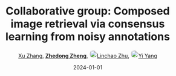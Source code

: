 ---
title: "Collaborative group: Composed image retrieval via consensus learning from noisy annotations"
collection: publications
permalink: /publication/Collabor2024
date: 2024-01-01
doi: 10.1016/j.knosys.2024.112135
keywords: image retrieval consensus, retrieval consensus learning, collaborative group, object re-identification, image retrieval, 
venue: 'Knowledge-based Systems'
paperurl: 'https://zdzheng.xyz/files/KBS-triplet.pdf'
code: 'https://github.com/XuZhang2/Css-Net'
author: '<a href="https://zdzheng.xyz/authors/Xu-Zhang" class="author">Xu Zhang</a>, <strong><a href="https://zdzheng.xyz/authors/Zhedong-Zheng" class="author">Zhedong Zheng</a></strong>, <a href="https://zdzheng.xyz/authors/Linchao-Zhu" class="author"> <img src= "https://zdzheng.xyz/coauthors/linchao-zhu.jpeg" alt="linchao-zhu" style="border-radius: 50%; height:20px; width:20px">Linchao Zhu</a>, <a href="https://zdzheng.xyz/authors/Yi-Yang" class="author"> <img src= "https://zdzheng.xyz/coauthors/yi-yang.jpeg" alt="yi-yang" style="border-radius: 50%; height:20px; width:20px">Yi Yang</a>'
sqlauthor: '{"@type": "Person","name": "Xu Zhang"}, {"@type": "Person","name": "Zhedong Zheng"}, {"@type": "Person","name": "Linchao Zhu"}, {"@type": "Person","name": "Yi Yang"}'
citation: ' Xu Zhang,  Zhedong Zheng,  Linchao Zhu,  Yi Yang, &quot;Collaborative group: Composed image retrieval via consensus learning from noisy annotations.&quot; Knowledge-based Systems, 2024. DOI: 10.1016/j.knosys.2024.112135'
pub_year: '2024'
bib: >
    @article{zhang2023relieving,<br>author = "Zhang, Xu and Zheng, Zhedong and Zhu, Linchao and Yang, Yi",<br>title = "Collaborative group: Composed image retrieval via consensus learning from noisy annotations",<br>journal = "Knowledge-based Systems",<br>doi = "10.1016/j.knosys.2024.112135",<br>url = "https://zdzheng.xyz/files/KBS-triplet.pdf",<br>code = "https://github.com/XuZhang2/Css-Net",<br>year = "2024"
    }

---